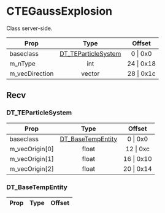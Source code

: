 # CTEGaussExplosion
Class server-side.

|Prop|Type|Offset|
|---|:-:|:-:|
|baseclass|[DT_TEParticleSystem](#DT_TEParticleSystem)|0 \| 0x0|
|m_nType|int|24 \| 0x18|
|m_vecDirection|vector|28 \| 0x1c|

## Recv

### DT_TEParticleSystem

|Prop|Type|Offset|
|---|:-:|:-:|
|baseclass|[DT_BaseTempEntity](#DT_BaseTempEntity)|0 \| 0x0|
|m_vecOrigin[0]|float|12 \| 0xc|
|m_vecOrigin[1]|float|16 \| 0x10|
|m_vecOrigin[2]|float|20 \| 0x14|

### DT_BaseTempEntity

|Prop|Type|Offset|
|---|:-:|:-:|
